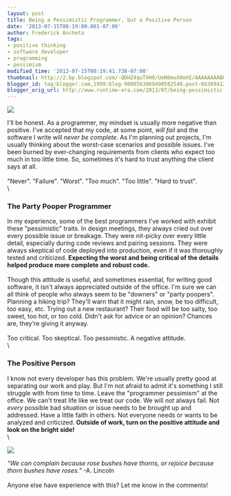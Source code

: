 ```yaml
---
layout: post
title: Being a Pessimistic Programmer, but a Positive Person
date: '2013-07-15T08:19:00.001-07:00'
author: Frederick Ancheta
tags:
- positive thinking
- software developer
- programming
- pessimism
modified_time: '2013-07-15T08:19:41.738-07:00'
thumbnail: http://2.bp.blogspot.com/-QDHZ4quTXH0/UeN0muX0oHI/AAAAAAAABH8/iO4zNzZ4cVc/s72-c/programmer-problems.jpg
blogger_id: tag:blogger.com,1999:blog-9008563869490582540.post-6638941224199497049
blogger_orig_url: http://www.runtime-era.com/2013/07/being-pessimistic-programmer-but.html
---
```


[![](http://2.bp.blogspot.com/-QDHZ4quTXH0/UeN0muX0oHI/AAAAAAAABH8/iO4zNzZ4cVc/s320/programmer-problems.jpg)](http://2.bp.blogspot.com/-QDHZ4quTXH0/UeN0muX0oHI/AAAAAAAABH8/iO4zNzZ4cVc/s1600/programmer-problems.jpg)

I'll be honest. As a programmer, my mindset is usually more negative
than positive. I've accepted that my code, at some point, *will fail*
and the software I write will *never be complete*. As I'm planning out
projects, I'm usually thinking about the worst-case scenarios and
possible issues. I've been burned by ever-changing requirements from
clients who expect too much in too little time. So, sometimes it's hard
to trust anything the client says at all. \
\
 "Never". "Failure". "Worst". "Too much". "Too little". "Hard to trust".
\
\

### The Party Pooper Programmer

In my experience, some of the best programmers I've worked with exhibit
these "pessimistic" traits. In design meetings, they always cried out
over every possible issue or breakage. They were nit-picky over every
little detail, especially during code reviews and pairing sessions. They
were always skeptical of code deployed into production, even if it was
thoroughly tested and criticized. **Expecting the worst and being
critical of the details helped produce more complete and robust code.**
\
\
 Though this attitude is useful, and sometimes essential, for writing
good software, it isn't always appreciated outside of the office. I'm
sure we can all think of people who always seem to be "downers" or
"party poopers". Planning a hiking trip? They'll warn that it might
rain, snow, be too difficult, too easy, etc. Trying out a new
restaurant? Their food will be too salty, too sweet, too hot, or too
cold. Didn't ask for advice or an opinion? Chances are, they're giving
it anyway. \
\
Too critical. Too skeptical. Too pessimistic. A negative attitude. \
\

### The Positive Person

I know not every developer has this problem. We're usually pretty good
at separating our work and play. But I'm not afraid to admit it's
something I still struggle with from time to time. Leave the "programmer
pessimism" at the office. We can't treat life like we treat our code. We
will *not* always fail. Not *every* possible bad situation or issue
needs to be brought up and addressed. Have a little faith in others. Not
everyone needs or wants to be analyzed and criticized. **Outside of
work, turn on the positive attitude and look on the bright side!**\
\

[![](http://2.bp.blogspot.com/-OWpqKoX8sos/UeN0xkOj7-I/AAAAAAAABIA/lxcTh9sHUJs/s320/tumblr_m85fjetE3z1qbsaf0o1_500.gif)](http://2.bp.blogspot.com/-OWpqKoX8sos/UeN0xkOj7-I/AAAAAAAABIA/lxcTh9sHUJs/s1600/tumblr_m85fjetE3z1qbsaf0o1_500.gif)

*“We can complain because rose bushes have thorns, or rejoice because
thorn bushes have roses.”* -A. Lincoln \
\
 Anyone else have experience with this? Let me know in the comments!
